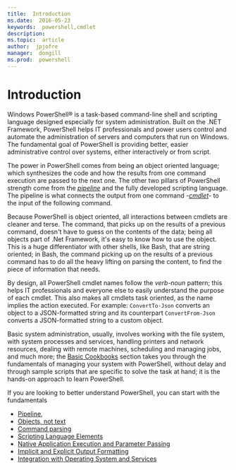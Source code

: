 ```yaml
---
title:  Introduction
ms.date:  2016-05-23
keywords:  powershell,cmdlet
description:  
ms.topic:  article
author:  jpjofre
manager:  dongill
ms.prod:  powershell
---
```


# Introduction

Windows PowerShell® is a task-based command-line shell and scripting language designed especially for system administration. Built on the .NET Framework, PowerShell helps IT professionals and power users control and automate the administration of servers and computers that run on Windows. The fundamental goal of PowerShell is providing better, easier administrative control over systems, either interactively or from script.

The power in PowerShell comes from being an object oriented language; which synthesizes the code and how the results from one command execution are passed to the next one. The other two pillars of PowerShell strength come from the *[pipeline](../../Windows-PowerShell-Glossary.md#pipeline)* and the fully developed scripting language. The pipeline is what connects the output from one command -*[cmdlet](../../Windows-PowerShell-Glossary.md#cmdlet)*- to the input of the following command.

Because PowerShell is object oriented, all interactions between cmdlets are cleaner and terse. The command, that picks up on the results of a previous command, doesn't have to guess on the contents of the data; being all objects part of .Net Framework, it's easy to know how to use the object. This is a huge differentiator with other shells, like Bash, that are string oriented; in Bash, the command picking up on the results of a previous command has to do all the heavy lifting on parsing the content, to find the piece of information that needs.

By design, all PowerShell cmdlet names follow the *verb-noun* pattern; this helps IT professionals and everyone else to easily understand the purpose of each cmdlet. This also makes all cmdlets task oriented, as the name implies the action executed. For example: `ConvertTo-Json` converts an object to a JSON-formatted string and its counterpart `ConvertFrom-Json` converts a JSON-formatted string to a custom object.

Basic system administration, usually, involves working with the file system, with system processes and services, handling printers and network resources, dealing with remote machines, scheduling and managing jobs, and much more; the [Basic Cookbooks](../basic-cookbooks.md) section takes you through the fundamentals of managing your system with PowerShell, without delay and through sample scripts that are specific to solve the task at hand; it is the hands-on approach to learn PowerShell.

If you are looking to better understand PowerShell, you can start with the fundamentals
-  [Pipeline](pipeline.md),
-  [Objects, not text](objects-not-text.md)
-  [Command parsing](command-parsing.md)
-  [Scripting Language Elements](scripting-language-elements.md)
-  [Native Application Execution and Parameter Passing](native-application-execution-and-parameter-passing.md)
-  [Implicit and Explicit Output Formatting](implicit-and-explicit-output-formatting.md)
-  [Integration with Operating System and Services](integration-with-operating-system-and-services.md)
